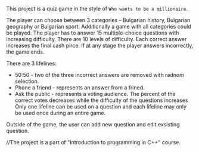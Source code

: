 This project is a quiz game in the style of `Who wants to be a millionaire`.

The player can choose between 3 categories - Bulgarian history, Bulgarian geography or Bulgarian sport. Additionally a game with all categories could be played.
The player has to answer 15 multiple-choice questions with increasing difficulty. There are 10 levels of difficulty. Each correct answer increases the final cash pirce. If at any stage the player answers incorrectly, the game ends.

There are 3 lifelines:
- 50:50 - two of the three incorrect answers are removed with radnom selection.
- Phone a friend - represents an answer from a frined. 
- Ask the public - represents a voting audience. The percent of the correct votes decreases while the difficulty of the questions increases
Only one lifeline can be used on a question and each lifeline may only be used once during an entire game.

Outside of the game, the user can add new question and edit exsisting question.

//The project is a part of "Introduction to programming in C++" course. 
